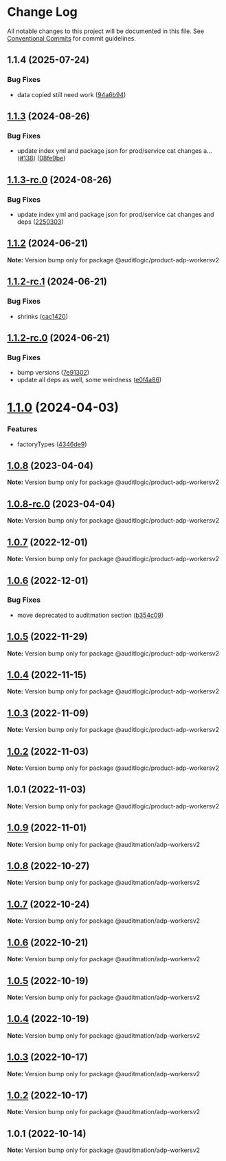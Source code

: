 # Change Log

All notable changes to this project will be documented in this file.
See [Conventional Commits](https://conventionalcommits.org) for commit guidelines.

## 1.1.4 (2025-07-24)


### Bug Fixes

* data copied still need work ([94a6b94](https://github.com/zerobias-org/product/commit/94a6b942fb0516367548599d739529536132755a))





## [1.1.3](https://github.com/auditlogic/product/compare/@auditlogic/product-adp-workersv2@1.1.2...@auditlogic/product-adp-workersv2@1.1.3) (2024-08-26)


### Bug Fixes

* update index yml and package json for prod/service cat changes a… ([#138](https://github.com/auditlogic/product/issues/138)) ([08fe9be](https://github.com/auditlogic/product/commit/08fe9beb1c8457462a19bc69caa02e6212d97e1a))





## [1.1.3-rc.0](https://github.com/auditlogic/product/compare/@auditlogic/product-adp-workersv2@1.1.2...@auditlogic/product-adp-workersv2@1.1.3-rc.0) (2024-08-26)


### Bug Fixes

* update index yml and package json for prod/service cat changes and deps ([2250303](https://github.com/auditlogic/product/commit/225030363a363608240135b7ebed386b28f01e4b))





## [1.1.2](https://github.com/auditlogic/product/compare/@auditlogic/product-adp-workersv2@1.1.2-rc.1...@auditlogic/product-adp-workersv2@1.1.2) (2024-06-21)

**Note:** Version bump only for package @auditlogic/product-adp-workersv2





## [1.1.2-rc.1](https://github.com/auditlogic/product/compare/@auditlogic/product-adp-workersv2@1.1.2-rc.0...@auditlogic/product-adp-workersv2@1.1.2-rc.1) (2024-06-21)


### Bug Fixes

* shrinks ([cac1420](https://github.com/auditlogic/product/commit/cac14200fefcd8183ab69fe89a47bd3f70f563e9))





## [1.1.2-rc.0](https://github.com/auditlogic/product/compare/@auditlogic/product-adp-workersv2@1.1.0...@auditlogic/product-adp-workersv2@1.1.2-rc.0) (2024-06-21)


### Bug Fixes

* bump versions ([7e91302](https://github.com/auditlogic/product/commit/7e913023b8b312150ed7762c32fbbe616be71de5))
* update all deps as well, some weirdness ([e0f4a86](https://github.com/auditlogic/product/commit/e0f4a864714e2d3de6bbf3da014d5312fe53be2f))





# [1.1.0](https://github.com/auditlogic/product/compare/@auditlogic/product-adp-workersv2@1.0.8...@auditlogic/product-adp-workersv2@1.1.0) (2024-04-03)


### Features

* factoryTypes ([4346de9](https://github.com/auditlogic/product/commit/4346de92693aee892fccf725338ffc7b80ab182b))





## [1.0.8](https://github.com/auditlogic/product/compare/@auditlogic/product-adp-workersv2@1.0.7...@auditlogic/product-adp-workersv2@1.0.8) (2023-04-04)

**Note:** Version bump only for package @auditlogic/product-adp-workersv2





## [1.0.8-rc.0](https://github.com/auditlogic/product/compare/@auditlogic/product-adp-workersv2@1.0.7...@auditlogic/product-adp-workersv2@1.0.8-rc.0) (2023-04-04)

**Note:** Version bump only for package @auditlogic/product-adp-workersv2





## [1.0.7](https://github.com/auditlogic/product/compare/@auditlogic/product-adp-workersv2@1.0.6...@auditlogic/product-adp-workersv2@1.0.7) (2022-12-01)

**Note:** Version bump only for package @auditlogic/product-adp-workersv2





## [1.0.6](https://github.com/auditlogic/product/compare/@auditlogic/product-adp-workersv2@1.0.5...@auditlogic/product-adp-workersv2@1.0.6) (2022-12-01)


### Bug Fixes

* move deprecated to auditmation section ([b354c09](https://github.com/auditlogic/product/commit/b354c096eae43828a4870195ca7719f5f91e431b))





## [1.0.5](https://github.com/auditlogic/product/compare/@auditlogic/product-adp-workersv2@1.0.4...@auditlogic/product-adp-workersv2@1.0.5) (2022-11-29)

**Note:** Version bump only for package @auditlogic/product-adp-workersv2





## [1.0.4](https://github.com/auditlogic/product/compare/@auditlogic/product-adp-workersv2@1.0.3...@auditlogic/product-adp-workersv2@1.0.4) (2022-11-15)

**Note:** Version bump only for package @auditlogic/product-adp-workersv2





## [1.0.3](https://github.com/auditlogic/product/compare/@auditlogic/product-adp-workersv2@1.0.2...@auditlogic/product-adp-workersv2@1.0.3) (2022-11-09)

**Note:** Version bump only for package @auditlogic/product-adp-workersv2





## [1.0.2](https://github.com/auditlogic/product/compare/@auditlogic/product-adp-workersv2@1.0.1...@auditlogic/product-adp-workersv2@1.0.2) (2022-11-03)

**Note:** Version bump only for package @auditlogic/product-adp-workersv2





## 1.0.1 (2022-11-03)

**Note:** Version bump only for package @auditlogic/product-adp-workersv2





## [1.0.9](https://github.com/auditmation/store-content/compare/@auditmation/adp-workersv2@1.0.8...@auditmation/adp-workersv2@1.0.9) (2022-11-01)

**Note:** Version bump only for package @auditmation/adp-workersv2





## [1.0.8](https://github.com/auditmation/store-content/compare/@auditmation/adp-workersv2@1.0.7...@auditmation/adp-workersv2@1.0.8) (2022-10-27)

**Note:** Version bump only for package @auditmation/adp-workersv2





## [1.0.7](https://github.com/auditmation/store-content/compare/@auditmation/adp-workersv2@1.0.6...@auditmation/adp-workersv2@1.0.7) (2022-10-24)

**Note:** Version bump only for package @auditmation/adp-workersv2





## [1.0.6](https://github.com/auditmation/store-content/compare/@auditmation/adp-workersv2@1.0.5...@auditmation/adp-workersv2@1.0.6) (2022-10-21)

**Note:** Version bump only for package @auditmation/adp-workersv2





## [1.0.5](https://github.com/auditmation/store-content/compare/@auditmation/adp-workersv2@1.0.4...@auditmation/adp-workersv2@1.0.5) (2022-10-19)

**Note:** Version bump only for package @auditmation/adp-workersv2





## [1.0.4](https://github.com/auditmation/store-content/compare/@auditmation/adp-workersv2@1.0.3...@auditmation/adp-workersv2@1.0.4) (2022-10-19)

**Note:** Version bump only for package @auditmation/adp-workersv2





## [1.0.3](https://github.com/auditmation/store-content/compare/@auditmation/adp-workersv2@1.0.2...@auditmation/adp-workersv2@1.0.3) (2022-10-17)

**Note:** Version bump only for package @auditmation/adp-workersv2





## [1.0.2](https://github.com/auditmation/store-content/compare/@auditmation/adp-workersv2@1.0.1...@auditmation/adp-workersv2@1.0.2) (2022-10-17)

**Note:** Version bump only for package @auditmation/adp-workersv2





## 1.0.1 (2022-10-14)

**Note:** Version bump only for package @auditmation/adp-workersv2
